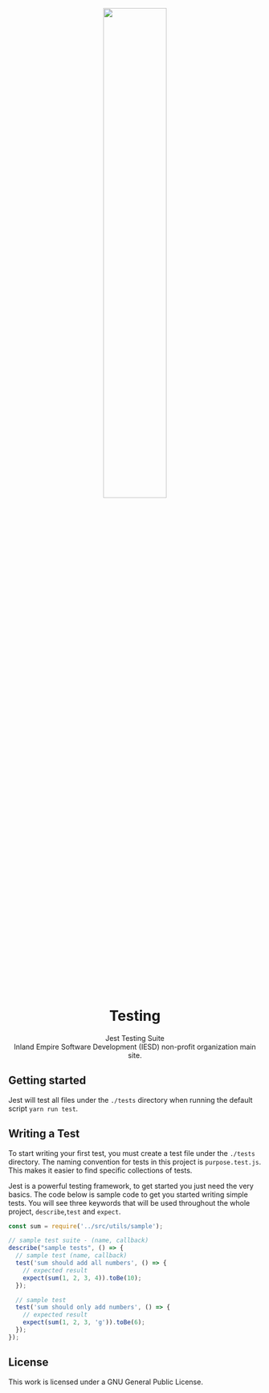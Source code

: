 <p align="center">
<img src="https://raw.github.com/inland-empire-software-development/main/dev/assets/iesd-logo-black.svg?sanitize=true" width="50%"> 
</p>

<h1 align="center"> 
  Testing 
</h1>
 
<p align="center">
  Jest Testing Suite<br>Inland Empire Software Development (IESD) non-profit organization main site.
</p>

## **Getting started**
Jest will test all files under the `./tests` directory when running the default script `yarn run test`. 


## **Writing a Test**
To start writing your first test, you must create a test file under the `./tests` directory. The naming convention for tests in this project is `purpose.test.js`. This makes it easier to find specific collections of tests.

Jest is a powerful testing framework, to get started you just need the very basics. The code below is sample code to get you started writing simple tests. You will see three keywords that will be used throughout the whole project, `describe`,`test` and `expect`. 

```JavaScript
const sum = require('../src/utils/sample');

// sample test suite - (name, callback)
describe("sample tests", () => {
  // sample test (name, callback)
  test('sum should add all numbers', () => {
    // expected result 
    expect(sum(1, 2, 3, 4)).toBe(10);
  });

  // sample test
  test('sum should only add numbers', () => {
    // expected result
    expect(sum(1, 2, 3, 'g')).toBe(6);
  });
});
```

## **License**
This work is licensed under a GNU General Public License.
 